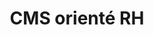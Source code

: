 ---
layout: page
categories: mission
title: "CMS orienté RH"
skills:
  - Frontend
start_date: 2008-11-01
end_date: 2009-02-01
entreprise : SNCF
team :  4 MOE
position: Développeur 
status: Externe, CDI Osiatis
acheivements:
 - Écriture de composants Ajax ( javascript Jquery, C#)
 - Optimisation des Impressions html (JavaScript, CSS)
environnements:
  -  [C#, ASP.Net, Jquery, Sql Server, Caliber, Quality Center]
input_skill:
 - J'ai pris conscience que tout le monde n'était autant à l'aise en Javascript et de cette force je me suis positionné sur ses problématiques.
output_skill:
 - J'ai découvert avec expérience le monde la grande entreprise! Et m'a ouvert les portes des missions plus ambitieuse à la SNCF.
story: |
  Le service RH de la SNCF, souhaitait urgemment un outil de communication pour les manageurs, pour animer leur équipes avec des billets et objectifs sous forme de tableau de bord. Et donc pour cette demande j'ai intégré une équipe de 4 developpeurs et réalisé ma première mission pour la SNCF.
--- 